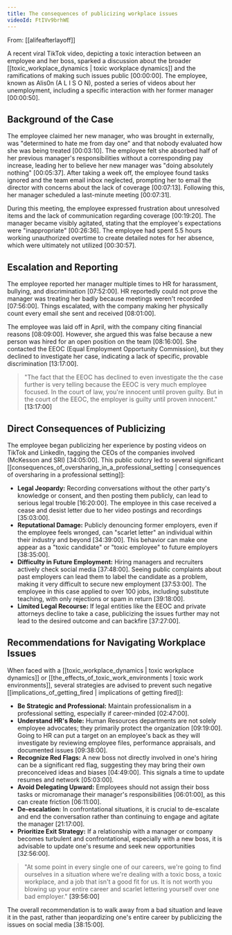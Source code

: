 ```yaml
---
title: The consequences of publicizing workplace issues
videoId: FtIVv9brhWE
---
```


From: [[alifeafterlayoff]] <br/> 

A recent viral TikTok video, depicting a toxic interaction between an employee and her boss, sparked a discussion about the broader [[toxic_workplace_dynamics | toxic workplace dynamics]] and the ramifications of making such issues public <a class="yt-timestamp" data-t="00:00:00">[00:00:00]</a>. The employee, known as Alis0n (A L I S O N), posted a series of videos about her unemployment, including a specific interaction with her former manager <a class="yt-timestamp" data-t="00:00:50">[00:00:50]</a>.

## Background of the Case
The employee claimed her new manager, who was brought in externally, was "determined to hate me from day one" and that nobody evaluated how she was being treated <a class="yt-timestamp" data-t="00:03:10">[00:03:10]</a>. The employee felt she absorbed half of her previous manager's responsibilities without a corresponding pay increase, leading her to believe her new manager was "doing absolutely nothing" <a class="yt-timestamp" data-t="00:05:37">[00:05:37]</a>. After taking a week off, the employee found tasks ignored and the team email inbox neglected, prompting her to email the director with concerns about the lack of coverage <a class="yt-timestamp" data-t="00:07:13">[00:07:13]</a>. Following this, her manager scheduled a last-minute meeting <a class="yt-timestamp" data-t="00:07:31">[00:07:31]</a>.

During this meeting, the employee expressed frustration about unresolved items and the lack of communication regarding coverage <a class="yt-timestamp" data-t="00:19:20">[00:19:20]</a>. The manager became visibly agitated, stating that the employee's expectations were "inappropriate" <a class="yt-timestamp" data-t="00:26:36">[00:26:36]</a>. The employee had spent 5.5 hours working unauthorized overtime to create detailed notes for her absence, which were ultimately not utilized <a class="yt-timestamp" data-t="00:30:57">[00:30:57]</a>.

## Escalation and Reporting
The employee reported her manager multiple times to HR for harassment, bullying, and discrimination <a class="yt-timestamp" data-t="07:52:00">[07:52:00]</a>. HR reportedly could not prove the manager was treating her badly because meetings weren't recorded <a class="yt-timestamp" data-t="07:56:00">[07:56:00]</a>. Things escalated, with the company making her physically count every email she sent and received <a class="yt-timestamp" data-t="08:01:00">[08:01:00]</a>.

The employee was laid off in April, with the company citing financial reasons <a class="yt-timestamp" data-t="08:09:00">[08:09:00]</a>. However, she argued this was false because a new person was hired for an open position on the team <a class="yt-timestamp" data-t="08:16:00">[08:16:00]</a>. She contacted the EEOC (Equal Employment Opportunity Commission), but they declined to investigate her case, indicating a lack of specific, provable discrimination <a class="yt-timestamp" data-t="13:17:00">[13:17:00]</a>.

> "The fact that the EEOC has declined to even investigate the the case further is very telling because the EEOC is very much employee focused. In the court of law, you're innocent until proven guilty. But in the court of the EEOC, the employer is guilty until proven innocent." <a class="yt-timestamp" data-t="13:17:00">[13:17:00]</a>

## Direct Consequences of Publicizing
The employee began publicizing her experience by posting videos on TikTok and LinkedIn, tagging the CEOs of the companies involved (McKesson and SRI) <a class="yt-timestamp" data-t="34:05:00">[34:05:00]</a>. This public outcry led to several significant [[consequences_of_oversharing_in_a_professional_setting | consequences of oversharing in a professional setting]]:

*   **Legal Jeopardy:** Recording conversations without the other party's knowledge or consent, and then posting them publicly, can lead to serious legal trouble <a class="yt-timestamp" data-t="16:20:00">[16:20:00]</a>. The employee in this case received a cease and desist letter due to her video postings and recordings <a class="yt-timestamp" data-t="35:03:00">[35:03:00]</a>.
*   **Reputational Damage:** Publicly denouncing former employers, even if the employee feels wronged, can "scarlet letter" an individual within their industry and beyond <a class="yt-timestamp" data-t="34:39:00">[34:39:00]</a>. This behavior can make one appear as a "toxic candidate" or "toxic employee" to future employers <a class="yt-timestamp" data-t="38:35:00">[38:35:00]</a>.
*   **Difficulty in Future Employment:** Hiring managers and recruiters actively check social media <a class="yt-timestamp" data-t="37:48:00">[37:48:00]</a>. Seeing public complaints about past employers can lead them to label the candidate as a problem, making it very difficult to secure new employment <a class="yt-timestamp" data-t="37:53:00">[37:53:00]</a>. The employee in this case applied to over 100 jobs, including substitute teaching, with only rejections or spam in return <a class="yt-timestamp" data-t="39:18:00">[39:18:00]</a>.
*   **Limited Legal Recourse:** If legal entities like the EEOC and private attorneys decline to take a case, publicizing the issues further may not lead to the desired outcome and can backfire <a class="yt-timestamp" data-t="37:27:00">[37:27:00]</a>.

## Recommendations for Navigating Workplace Issues
When faced with a [[toxic_workplace_dynamics | toxic workplace dynamics]] or [[the_effects_of_toxic_work_environments | toxic work environments]], several strategies are advised to prevent such negative [[implications_of_getting_fired | implications of getting fired]]:

*   **Be Strategic and Professional:** Maintain professionalism in a professional setting, especially if career-minded <a class="yt-timestamp" data-t="02:47:00">[02:47:00]</a>.
*   **Understand HR's Role:** Human Resources departments are not solely employee advocates; they primarily protect the organization <a class="yt-timestamp" data-t="09:19:00">[09:19:00]</a>. Going to HR can put a target on an employee's back as they will investigate by reviewing employee files, performance appraisals, and documented issues <a class="yt-timestamp" data-t="09:38:00">[09:38:00]</a>.
*   **Recognize Red Flags:** A new boss not directly involved in one's hiring can be a significant red flag, suggesting they may bring their own preconceived ideas and biases <a class="yt-timestamp" data-t="04:49:00">[04:49:00]</a>. This signals a time to update resumes and network <a class="yt-timestamp" data-t="05:03:00">[05:03:00]</a>.
*   **Avoid Delegating Upward:** Employees should not assign their boss tasks or micromanage their manager's responsibilities <a class="yt-timestamp" data-t="06:01:00">[06:01:00]</a>, as this can create friction <a class="yt-timestamp" data-t="06:11:00">[06:11:00]</a>.
*   **De-escalation:** In confrontational situations, it is crucial to de-escalate and end the conversation rather than continuing to engage and agitate the manager <a class="yt-timestamp" data-t="21:17:00">[21:17:00]</a>.
*   **Prioritize Exit Strategy:** If a relationship with a manager or company becomes turbulent and confrontational, especially with a new boss, it is advisable to update one's resume and seek new opportunities <a class="yt-timestamp" data-t="32:56:00">[32:56:00]</a>.

> "At some point in every single one of our careers, we're going to find ourselves in a situation where we're dealing with a toxic boss, a toxic workplace, and a job that isn't a good fit for us. It is not worth you blowing up your entire career and scarlet lettering yourself over one bad employer." <a class="yt-timestamp" data-t="39:56:00">[39:56:00]</a>

The overall recommendation is to walk away from a bad situation and leave it in the past, rather than jeopardizing one's entire career by publicizing the issues on social media <a class="yt-timestamp" data-t="38:15:00">[38:15:00]</a>.